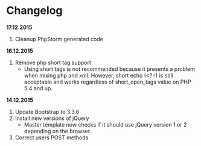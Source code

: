Changelog
===

**17.12.2015**

1. Cleanup PhpStorm generated code

**16.12.2015**

1. Remove php short tag support
    * Using short tags is not recommended because it presents a problem when mixing php and xml. However, short echo (<?=) is still acceptable and works regardless of short_open_tags value on PHP 5.4 and up.

**14.12.2015**

1. Update Bootstrap to 3.3.6
2. Install new versions of jQuery
    * Master template now checks if it should use jQuery version 1 or 2 depending on the browser.
3. Correct users POST methods
